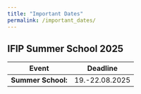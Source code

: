 ```yaml
---
title: "Important Dates"
permalink: /important_dates/
---
```


## IFIP Summer School 2025

| Event | Deadline |
| -- | -- |
| **Summer School:** | 19.-22.08.2025 |


<!--
| **Abstracts Deadline:** | <span style="color: red">~~31.03.2024~~ 21.04.2024 23:59 (AoE)</span> |
| **Acceptance Decision:** | <span style="color: red">~~28.04.2024~~ 07.05.2024</span> |
| **Full Paper Deadline:** | <span style="color: red">~~07.07.2024~~ 21.07.2024 23:59 (AoE)</span> |
| **Registration Deadline:** | <span style="color: red">~~30.06.2024~~ 15.08.2024 23:59 (AoE)</span> |
| **Revised Full Paper Deadline:** | <span style="color: red">14.10.2024 23:59 (AoE)</span> |
| **Full Paper Feedback:** | <span style="color: red">14.11.2024 </span> |
| **Camera Ready Deadline:** | <span style="color: red">14.12.2024 23:59 (AoE)</span> |
-->
